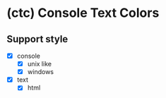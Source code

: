 # (ctc) Console Text Colors

## Support style

- [x] console
  - [x] unix like
  - [x] windows
- [x] text
  - [x] html

